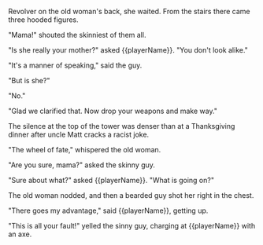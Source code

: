 Revolver on the old woman's back, she waited. From the stairs there came three hooded figures.

"Mama!" shouted the skinniest of them all.

"Is she really your mother?" asked {{playerName}}. "You don't look alike."

"It's a manner of speaking," said the guy.

"But is she?"

"No."

"Glad we clarified that. Now drop your weapons and make way."

The silence at the top of the tower was denser than at a Thanksgiving dinner after uncle Matt cracks a racist joke.

"The wheel of fate," whispered the old woman.

"Are you sure, mama?" asked the skinny guy.

"Sure about what?" asked {{playerName}}. "What is going on?"

The old woman nodded, and then a bearded guy shot her right in the chest.

"There goes my advantage," said {{playerName}}, getting up.

"This is all your fault!" yelled the sinny guy, charging at {{playerName}} with an axe.
